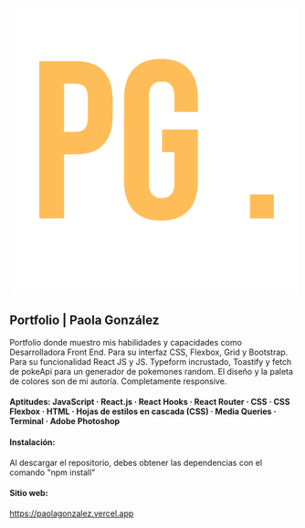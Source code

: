 <img src="./public/img/favicon/PG.png"/>

## Portfolio | Paola González

Portfolio donde muestro mis habilidades y capacidades como Desarrolladora Front End. Para su interfaz CSS, Flexbox, Grid y Bootstrap. Para su funcionalidad React JS y JS. Typeform incrustado, Toastify y fetch de pokeApi para un generador de pokemones random. El diseño y la paleta de colores son de mi autoría. Completamente responsive.

#### Aptitudes: JavaScript · React.js · React Hooks · React Router · CSS · CSS Flexbox · HTML · Hojas de estilos en cascada (CSS) · Media Queries · Terminal · Adobe Photoshop

#### Instalación:

Al descargar el repositorio, debes obtener las dependencias con el comando "npm install"

#### Sitio web:

https://paolagonzalez.vercel.app
